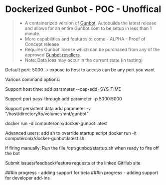 # Dockerized Gunbot - POC - Unoffical
>* A containerized version of [Gunbot](https://gunthy.org/gunbot/).  Autobuilds the latest release and allows for an entire Gunbot.com to be setup in less than 1 minute.
>* More capabilities and features to come - ALPHA - Proof of Concept release
>* Requires Gunbot license which can be purchased from any of the approved [Gunbot resellers](https://gunthy.org/resellers/).
>* Note: Data loss may occur in the current state (in testing)

Default port: 5000 -> expose to host to access can be any port you want

Various command options:

Support host time:
add parameter --cap-add=SYS_TIME

Support port pass-through
add parameter -p 5000:5000

Support persistent data
add parameter -v "/host/directory/to/volume:/mnt/gunbot"

docker run -d computeronix/docker-gunbot:latest

Advanced users:
add sh to override startup script docker run -it computeronix/docker-gunbot:latest sh

If firing manually:
Run the file /opt/gunbot/startup.sh when ready to fire off the bot


Submit issues/feedback/feature requests at the linked GitHub site


###in progress - adding support for beta
###in progress - adding support for developer add-ins
